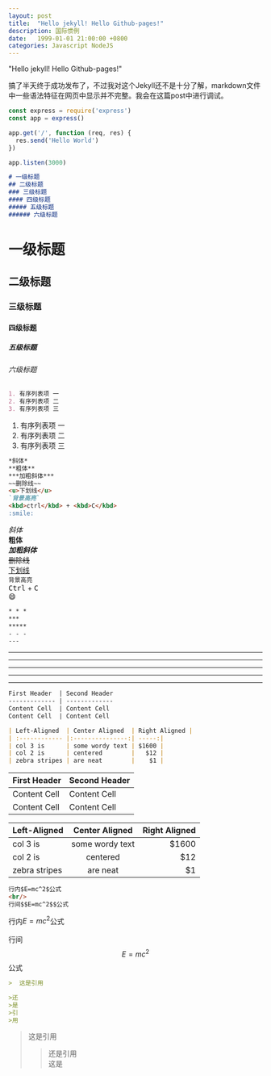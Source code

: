 ```yaml
---
layout: post
title:  "Hello jekyll! Hello Github-pages!"
description: 国际惯例
date:   1999-01-01 21:00:00 +0800
categories: Javascript NodeJS
---
```

"Hello jekyll! Hello Github-pages!"

搞了半天终于成功发布了，不过我对这个Jekyll还不是十分了解，markdown文件中一些语法特征在网页中显示并不完整。我会在这篇post中进行调试。

```javascript
const express = require('express')
const app = express()

app.get('/', function (req, res) {
  res.send('Hello World')
})

app.listen(3000)
```

```markdown
# 一级标题
## 二级标题
### 三级标题
#### 四级标题
##### 五级标题
###### 六级标题
```

# 一级标题

## 二级标题

### 三级标题

#### 四级标题

##### 五级标题

###### 六级标题

```markdown
1. 有序列表项 一
2. 有序列表项 二
3. 有序列表项 三
```

1. 有序列表项 一
2. 有序列表项 二
3. 有序列表项 三

```markdown
*斜体*
**粗体**
***加粗斜体***
~~删除线~~
<u>下划线</u>
`背景高亮`
<kbd>ctrl</kbd> + <kbd>C</kbd>
:smile:
```

*斜体*  
**粗体**  
***加粗斜体***  
~~删除线~~  
<u>下划线</u>  
`背景高亮`  
<kbd>Ctrl</kbd> + <kbd>C</kbd>  
:smile:  

```markdown
* * *
***
*****
- - -
---
```
* * *
***
*****
- - -
---
```markdown
First Header  | Second Header
------------- | -------------
Content Cell  | Content Cell
Content Cell  | Content Cell

| Left-Aligned  | Center Aligned  | Right Aligned |
| :------------ |:---------------:| -----:|
| col 3 is      | some wordy text | $1600 |
| col 2 is      | centered        |   $12 |
| zebra stripes | are neat        |    $1 |
```

First Header  | Second Header
------------- | -------------
Content Cell  | Content Cell
Content Cell  | Content Cell

| Left-Aligned  | Center Aligned  | Right Aligned |
| :------------ |:---------------:| -----:|
| col 3 is      | some wordy text | $1600 |
| col 2 is      | centered        |   $12 |
| zebra stripes | are neat        |    $1 |

```markdown
行内$E=mc^2$公式
<br/>
行间$$E=mc^2$$公式
```

行内$E=mc^2$公式  
<br/> 
行间$$E=mc^2$$公式  

```markdown
>  这是引用

>还
>是
>引
>用
```
> 这是引用
>>还是引用  
这是